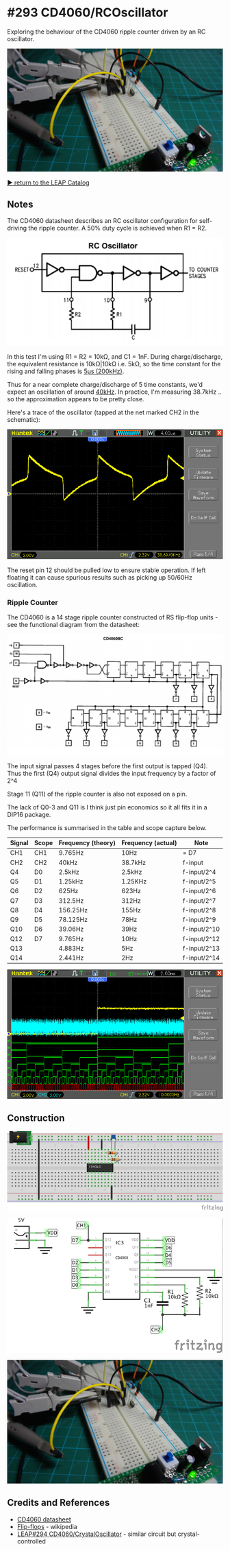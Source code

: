 # #293 CD4060/RCOscillator

Exploring the behaviour of the CD4060 ripple counter driven by an RC oscillator.

![Build](./assets/RCOscillator_build.jpg?raw=true)

[:arrow_forward: return to the LEAP Catalog](http://leap.tardate.com)

## Notes

The CD4060 datasheet describes an RC oscillator configuration for self-driving the ripple counter.
A 50% duty cycle is achieved when R1 = R2.

![CD4060_rc_oscillator](./assets/CD4060_rc_oscillator.png?raw=true)

In this test I'm using R1 = R2 = 10kΩ, and C1 = 1nF.
During charge/discharge, the equivalent resistance is 10kΩ|10kΩ i.e. 5kΩ,
so the time constant for the rising and falling phases is [5µs (200kHz)](http://www.wolframalpha.com/input/?i=1nF+*5k%CE%A9).

Thus for a near complete charge/discharge of 5 time constants, we'd expect an oscillation of around
[40kHz](http://www.wolframalpha.com/input/?i=1%2F(5*(1nF+*5k%CE%A9))).
In practice, I'm measuring 38.7kHz .. so the approximation appears to be pretty close.

Here's a trace of the oscillator (tapped at the net marked CH2 in the schematic):

![scope_oscillator](./assets/scope_oscillator.gif?raw=true)

The reset pin 12 should be pulled low to ensure stable operation.
If left floating it can cause spurious results such as picking up 50/60Hz oscillation.

### Ripple Counter

The CD4060 is a 14 stage ripple counter constructed of RS flip-flop units - see the functional diagram from the datasheet:

![CD4060_functional](../assets/CD4060_functional.png?raw=true)

The input signal passes 4 stages before the first output is tapped (Q4).
Thus the first (Q4) output signal divides the input frequency by a factor of 2^4

Stage 11 (Q11) of the ripple counter is also not exposed on a pin.

The lack of Q0-3 and Q11 is I think just pin economics so it all fits it in a DIP16 package.

The performance is summarised in the table and scope capture below.

| Signal | Scope  | Frequency (theory) | Frequency (actual) | Note         |
|--------|--------|--------------------|--------------------|--------------|
| CH1    | CH1    |            9.765Hz |               10Hz | = D7         |
| CH2    | CH2    |              40kHz |            38.7kHz | f-input      |
| Q4     | D0     |             2.5kHz |             2.5kHz | f-input/2^4  |
| Q5     | D1     |            1.25kHz |            1.25KHz | f-input/2^5  |
| Q6     | D2     |              625Hz |              623Hz | f-input/2^6  |
| Q7     | D3     |            312.5Hz |              312Hz | f-input/2^7  |
| Q8     | D4     |           156.25Hz |              155Hz | f-input/2^8  |
| Q9     | D5     |           78.125Hz |               78Hz | f-input/2^9  |
| Q10    | D6     |            39.06Hz |               39Hz | f-input/2^10 |
| Q12    | D7     |            9.765Hz |               10Hz | f-input/2^12 |
| Q13    |        |            4.883Hz |                5Hz | f-input/2^13 |
| Q14    |        |            2.441Hz |                2Hz | f-input/2^14 |

![scope_ripple_count](./assets/scope_ripple_count.gif?raw=true)

## Construction

![Breadboard](./assets/RCOscillator_bb.jpg?raw=true)

![Schematic](./assets/RCOscillator_schematic.jpg?raw=true)

![Build](./assets/RCOscillator_build.jpg?raw=true)

## Credits and References
* [CD4060 datasheet](http://www.futurlec.com/4000Series/CD4060.shtml)
* [Flip-flops](http://en.wikipedia.org/wiki/Flip-flop_%28electronics%29) - wikipedia
* [LEAP#294 CD4060/CrystalOscillator](../CrystalOscillator) - similar circuit but crystal-controlled
